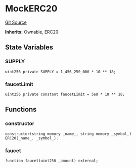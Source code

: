 # MockERC20
[Git Source](https://github.com/Mill1995/VABDAO/blob/4914bdc306cbdb860037485ce4bcebbfdd390c9f/contracts/mocks/MockERC20.sol)

**Inherits:**
Ownable, ERC20


## State Variables
### SUPPLY

```solidity
uint256 private SUPPLY = 1_456_250_000 * 10 ** 18;
```


### faucetLimit

```solidity
uint256 private constant faucetLimit = 5e8 * 10 ** 18;
```


## Functions
### constructor


```solidity
constructor(string memory _name_, string memory _symbol_) ERC20(_name_, _symbol_);
```

### faucet


```solidity
function faucet(uint256 _amount) external;
```

